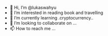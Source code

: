 - 👋 Hi, I’m @lukaswahyu
- 👀 I’m interested in reading book and travelling
- 🌱 I’m currently learning .cryptocurrency..
- 💞️ I’m looking to collaborate on ...
- 📫 How to reach me ...

<!---
lukaswahyu/lukaswahyu is a ✨ special ✨ repository because its `README.md` (this file) appears on your GitHub profile.
You can click the Preview link to take a look at your changes.
--->
